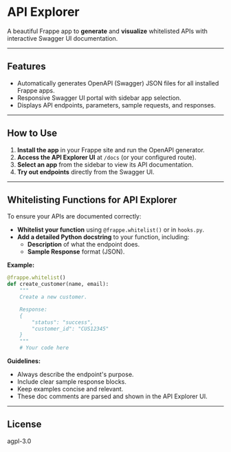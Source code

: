 # API Explorer

A beautiful Frappe app to **generate** and **visualize** whitelisted APIs with interactive Swagger UI documentation.

---

## Features

- Automatically generates OpenAPI (Swagger) JSON files for all installed Frappe apps.
- Responsive Swagger UI portal with sidebar app selection.
- Displays API endpoints, parameters, sample requests, and responses.

---

## How to Use

1. **Install the app** in your Frappe site and run the OpenAPI generator.
2. **Access the API Explorer UI** at `/docs` (or your configured route).
3. **Select an app** from the sidebar to view its API documentation.
4. **Try out endpoints** directly from the Swagger UI.

---

## Whitelisting Functions for API Explorer

To ensure your APIs are documented correctly:

- **Whitelist your function** using `@frappe.whitelist()` or in `hooks.py`.
- **Add a detailed Python docstring** to your function, including:
  - **Description** of what the endpoint does.
  - **Sample Response** format (JSON).

**Example:**

```python
@frappe.whitelist()
def create_customer(name, email):
    """
    Create a new customer.

    Response:
    {
        "status": "success",
        "customer_id": "CUS12345"
    }
    """
    # Your code here
```

**Guidelines:**
- Always describe the endpoint's purpose.
- Include clear sample response blocks.
- Keep examples concise and relevant.
- These doc comments are parsed and shown in the API Explorer UI.

---

## License

agpl-3.0
